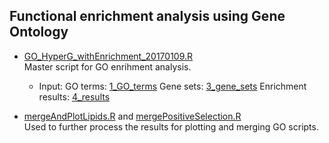 ## Functional enrichment analysis using Gene Ontology

* [GO_HyperG_withEnrichment_20170109.R](GO_HyperG_withEnrichment_20170109.R)  
   Master script for GO enrihment analysis.
   
   - Input:
      GO terms: [1_GO_terms](1_GO_terms)
      Gene sets: [3_gene_sets](3_gene_sets)
      Enrichment results: [4_results](4_results)
* [mergeAndPlotLipids.R](4_results/mergeAndPlotLipids.R) and [mergePositiveSelection.R](4_results/mergePositiveSelection.R)   
   Used to further process the results for plotting and merging GO scripts.
   